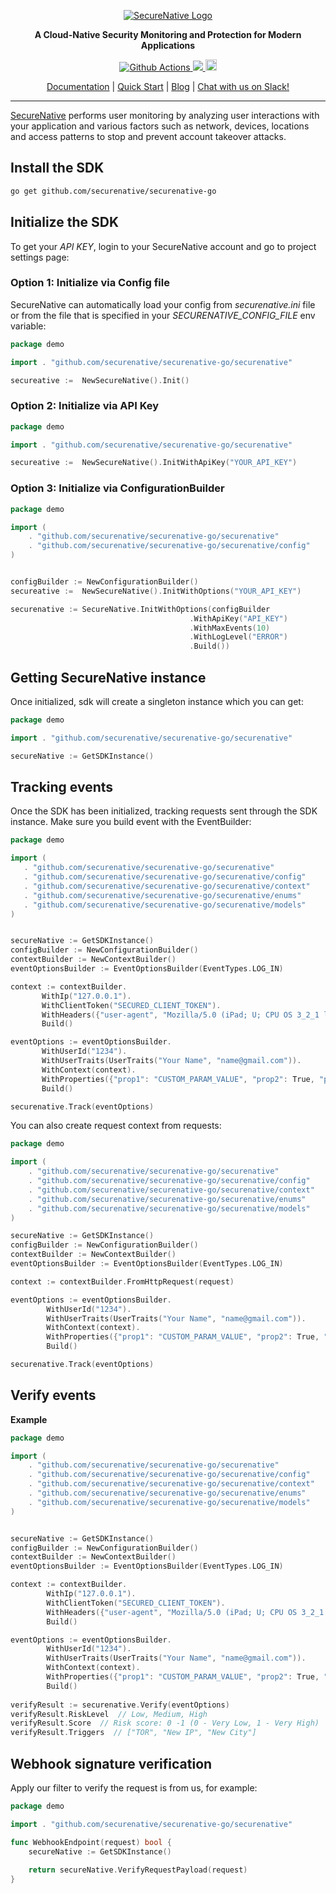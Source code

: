 <p align="center">
  <a href="https://www.securenative.com"><img src="https://user-images.githubusercontent.com/45174009/77826512-f023ed80-7120-11ea-80e0-58aacde0a84e.png" alt="SecureNative Logo"/></a>
</p>

<p align="center">
  <b>A Cloud-Native Security Monitoring and Protection for Modern Applications</b>
</p>
<p align="center">
  <a href="https://github.com/securenative/securenative-go">
    <img alt="Github Actions" src="https://github.com/securenative/securenative-go/workflows/CI/badge.svg">
  </a>
  <a href="https://codecov.io/gh/securenative/securenative-go">
    <img src="https://codecov.io/gh/securenative/securenative-go/branch/master/graph/badge.svg" />
  </a>
  <a href="https://badge.fury.io/go/github.com%2Fsecurenative%2Fsecurenative-go"><img src="https://badge.fury.io/go/github.com%2Fsecurenative%2Fsecurenative-go.svg" alt="Go project version" height="18"></a>
</p>
<p align="center">
  <a href="https://docs.securenative.com">Documentation</a> |
  <a href="https://docs.securenative.com/quick-start">Quick Start</a> |
  <a href="https://blog.securenative.com">Blog</a> |
  <a href="">Chat with us on Slack!</a>
</p>
<hr/>


[SecureNative](https://www.securenative.com/) performs user monitoring by analyzing user interactions with your application and various factors such as network, devices, locations and access patterns to stop and prevent account takeover attacks.


## Install the SDK
```bash
go get github.com/securenative/securenative-go
```

## Initialize the SDK

To get your *API KEY*, login to your SecureNative account and go to project settings page:

### Option 1: Initialize via Config file
SecureNative can automatically load your config from *securenative.ini* file or from the file that is specified in your *SECURENATIVE_CONFIG_FILE* env variable:

```go
package demo

import . "github.com/securenative/securenative-go/securenative"

secureative :=  NewSecureNative().Init()
```
### Option 2: Initialize via API Key

```go
package demo

import . "github.com/securenative/securenative-go/securenative"

secureative :=  NewSecureNative().InitWithApiKey("YOUR_API_KEY")
```

### Option 3: Initialize via ConfigurationBuilder
```go
package demo

import (
    . "github.com/securenative/securenative-go/securenative"
    . "github.com/securenative/securenative-go/securenative/config"
)


configBuilder := NewConfigurationBuilder()
secureative :=  NewSecureNative().InitWithOptions("YOUR_API_KEY")

securenative := SecureNative.InitWithOptions(configBuilder
                                        .WithApiKey("API_KEY")
                                        .WithMaxEvents(10)
                                        .WithLogLevel("ERROR")
                                        .Build())
```

## Getting SecureNative instance
Once initialized, sdk will create a singleton instance which you can get: 
```go
package demo

import . "github.com/securenative/securenative-go/securenative"

secureNative := GetSDKInstance()
```

## Tracking events

Once the SDK has been initialized, tracking requests sent through the SDK
instance. Make sure you build event with the EventBuilder:

 ```go
package demo

import (
    . "github.com/securenative/securenative-go/securenative"
    . "github.com/securenative/securenative-go/securenative/config"
    . "github.com/securenative/securenative-go/securenative/context"
    . "github.com/securenative/securenative-go/securenative/enums"
    . "github.com/securenative/securenative-go/securenative/models"
)


secureNative := GetSDKInstance()
configBuilder := NewConfigurationBuilder()
contextBuilder := NewContextBuilder()
eventOptionsBuilder := EventOptionsBuilder(EventTypes.LOG_IN)

context := contextBuilder.
        WithIp("127.0.0.1").
        WithClientToken("SECURED_CLIENT_TOKEN").
        WithHeaders({"user-agent", "Mozilla/5.0 (iPad; U; CPU OS 3_2_1 like Mac OS X; en-us) AppleWebKit/531.21.10 (KHTML, like Gecko) Mobile/7B405"}).
        Build()

eventOptions := eventOptionsBuilder.
	    WithUserId("1234").
        WithUserTraits(UserTraits("Your Name", "name@gmail.com")).
        WithContext(context).
        WithProperties({"prop1": "CUSTOM_PARAM_VALUE", "prop2": True, "prop3": 3}).
        Build()

securenative.Track(eventOptions)
 ```

You can also create request context from requests:

```go
package demo

import (
    . "github.com/securenative/securenative-go/securenative"
    . "github.com/securenative/securenative-go/securenative/config"
    . "github.com/securenative/securenative-go/securenative/context"
    . "github.com/securenative/securenative-go/securenative/enums"
    . "github.com/securenative/securenative-go/securenative/models"
)

secureNative := GetSDKInstance()
configBuilder := NewConfigurationBuilder()
contextBuilder := NewContextBuilder()
eventOptionsBuilder := EventOptionsBuilder(EventTypes.LOG_IN)

context := contextBuilder.FromHttpRequest(request)

eventOptions := eventOptionsBuilder.
	    WithUserId("1234").
        WithUserTraits(UserTraits("Your Name", "name@gmail.com")).
        WithContext(context).
        WithProperties({"prop1": "CUSTOM_PARAM_VALUE", "prop2": True, "prop3": 3}).
        Build()

securenative.Track(eventOptions)
```

## Verify events

**Example**

```go
package demo

import (
    . "github.com/securenative/securenative-go/securenative"
    . "github.com/securenative/securenative-go/securenative/config"
    . "github.com/securenative/securenative-go/securenative/context"
    . "github.com/securenative/securenative-go/securenative/enums"
    . "github.com/securenative/securenative-go/securenative/models"
)


secureNative := GetSDKInstance()
configBuilder := NewConfigurationBuilder()
contextBuilder := NewContextBuilder()
eventOptionsBuilder := EventOptionsBuilder(EventTypes.LOG_IN)

context := contextBuilder.
        WithIp("127.0.0.1").
        WithClientToken("SECURED_CLIENT_TOKEN").
        WithHeaders({"user-agent", "Mozilla/5.0 (iPad; U; CPU OS 3_2_1 like Mac OS X; en-us) AppleWebKit/531.21.10 (KHTML, like Gecko) Mobile/7B405"}).
        Build()

eventOptions := eventOptionsBuilder.
	    WithUserId("1234").
        WithUserTraits(UserTraits("Your Name", "name@gmail.com")).
        WithContext(context).
        WithProperties({"prop1": "CUSTOM_PARAM_VALUE", "prop2": True, "prop3": 3}).
        Build()
    
verifyResult := securenative.Verify(eventOptions)
verifyResult.RiskLevel  // Low, Medium, High
verifyResult.Score  // Risk score: 0 -1 (0 - Very Low, 1 - Very High)
verifyResult.Triggers  // ["TOR", "New IP", "New City"]
```

## Webhook signature verification

Apply our filter to verify the request is from us, for example:

```go
package demo

import . "github.com/securenative/securenative-go/securenative"

func WebhookEndpoint(request) bool {
    secureNative := GetSDKInstance()
    
    return secureNative.VerifyRequestPayload(request)
}
 ```
    